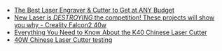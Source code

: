 - [The Best Laser Engraver & Cutter to Get at ANY Budget](https://youtu.be/1KVInFhiKUM)
- [New Laser is *DESTROYING* the competition! These projects will show you why - Creality Falcon2 40w](https://youtu.be/x_5P8BppG6w)
- [Everything You Need to Know About the K40 Chinese Laser Cutter](https://youtu.be/09NCmW545GQ)
- [40W Chinese Laser Cutter testing](https://youtu.be/2e8EBAr5nTM)
